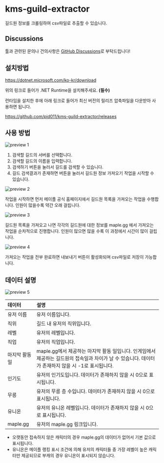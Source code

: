 # kms-guild-extractor

길드원 정보를 크롤링하여 csv파일로 추출할 수 있습니다.

## Discussions
툴과 관련된 문의나 건의사항은 [GitHub Discussions](https://github.com/pid011/kms-guild-extractor/discussions)로 부탁드립니다!

## 설치방법

<https://dotnet.microsoft.com/ko-kr/download>

위의 링크로 들어가 .NET Runtime을 설치해주세요. **(필수)**

런타임을 설치한 후에 아래 링크로 들어가 최신 버전의 릴리즈 압축파일을 다운받아 사용하면 됩니다.

<https://github.com/pid011/kms-guild-extractor/releases>

## 사용 방법

![preview 1](./docs/images/preview1.png)

1. 검색할 길드의 서버를 선택합니다.
2. 검색할 길드의 이름을 입력합니다.
3. 검색하기 버튼을 눌러서 길드를 검색할 수 있습니다.
4. 길드 검색결과가 존재하면 버튼을 눌러서 길드원 정보 가져오기 작업을 시작할 수 있습니다.

![preview 2](./docs/images/preview2.png)

작업을 시작하면 먼저 메이플 공식 홈페이지에서 길드원 목록을 가져오는 작업을 수행합니다. 인원이 많을수록 약간 오래 걸립니다.

![preview 3](./docs/images/preview3.png)

길드원 목록을 가져오고 나면 각각의 길드원에 대한 정보를 maple.gg 에서 가져오는 작업을 순차적으로 진행합니다. 인원이 많으면 많을 수록 이 과정에서 시간이 많이 걸립니다.

![preview 4](./docs/images/preview4.png)

가져오는 작업을 전부 완료하면 내보내기 버튼이 활성화되며 csv파일로 저장이 가능합니다.

## 데이터 설명

![preview 5](./docs/images/preview5.png)

| 데이터         | 설명                                                                                                                                                |
| :------------- | :-------------------------------------------------------------------------------------------------------------------------------------------------- |
| 유저 이름      | 유저 이름입니다.                                                                                                                                    |
| 직위           | 길드 내 유저의 직위입니다.                                                                                                                          |
| 레벨           | 유저의 레벨입니다.                                                                                                                                  |
| 직업           | 유저의 직업입니다.                                                                                                                                  |
| 마지막 활동 일 | maple.gg에서 제공하는 마지막 활동 일입니다. 인게임에서 제공하는 길드원의 접속일과 차이가 날 수 있습니다. 데이터가 존재하지 않을 시 -1로 표시됩니다. |
| 인기도         | 유저의 인기도입니다. 데이터가 존재하지 않을 시 0으로 표시됩니다.                                                                                    |
| 무릉           | 유저의 무릉 층 수입니다. 데이터가 존재하지 않을 시 0으로 표시됩니다.                                                                                |
| 유니온         | 유저의 유니온 레벨입니다. 데이터가 존재하지 않을 시 0으로 표시됩니다.                                                                               |
| maple.gg      | 유저의 maple.gg 링크입니다.
- 오랫동안 접속하지 않은 캐릭터의 경우 maple.gg의 데이터가 없어서 기본 값으로 표시됩니다.
- 유니온은 메이플 랭킹 표시 조건에 의해 유저의 캐릭터들 중 가장 레벨이 높은 캐릭터만 제공되므로 부캐의 경우 유니온이 표시되지 않습니다.
